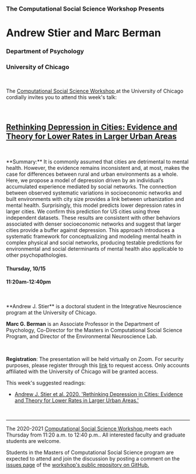 

<h3 class=pfblock-header> The Computational Social Science Workshop Presents </h3>

<h1 class=pfblock-header3> Andrew Stier and Marc Berman</h1>
<h3 class=pfblock-header3> Department of Psychology </h3>
<h3 class=pfblock-header3> University of Chicago </h3>

<br>

<p class=pfblock-header3>The <a href="https://macss.uchicago.edu/content/computation-workshop"> Computational Social Science Workshop </a> at the University of Chicago cordially invites you to attend this week's talk:</p>

<br>

<div class=pfblock-header3>
<h2 class=pfblock-header>
  <a href=https://github.com/uchicago-computation-workshop/Fall2020/tree/master/10-15_Stier_Berman> Rethinking Depression in Cities: Evidence and Theory for Lower Rates in Larger Urban Areas </a>
</h2></div>

<br>

<p class=footertext2>
**Summary:** It is commonly assumed that cities are detrimental to mental health. However, the evidence remains inconsistent and, at most, makes the case for differences between rural and urban environments as a whole. Here, we propose a model of depression driven by an individual’s accumulated experience mediated by social networks. The connection between observed systematic variations in socioeconomic networks and built environments with city size provides a link between urbanization and mental health. Surprisingly, this model predicts lower depression rates in larger cities. We confirm this prediction for US cities using three independent datasets. These results are consistent with other behaviors associated with denser socioeconomic networks and suggest that larger cities provide a buffer against depression. This approach introduces a systematic framework for conceptualizing and modeling mental health in complex physical and social networks, producing testable predictions for environmental and social determinants of mental health also applicable to other psychopathologies.

<br>

<h4 class=pfblock-header3> Thursday, 10/15 </h4>
<h4 class=pfblock-header3> 11:20am-12:40pm </h4>

<br>

<p class=footertext2>
**Andrew J. Stier** is a doctoral student in the Integrative Neuroscience program at the University of Chicago. 

**Marc G. Berman** is an Associate Professor in the Department of Psychology, Co-Director for the Masters in Computational Social Science Program, and Director of the Environmental Neuroscience Lab.

<br>

**Registration**: The presentation will be held virtually on Zoom. For security purposes, please register through this [link](https://uchicago.zoom.us/meeting/register/tJIpfu-vrjoiHdKMfYQoya5lwe0fD6VUZGyy) to request access. Only accounts affiliated with the University of Chicago will be granted access.


This week's suggested readings:

- [Andrew J. Stier et al. 2020. 'Rethinking Depression in Cities: Evidence and Theory for Lower Rates in Larger Urban Areas.'](https://github.com/uchicago-computation-workshop/Fall2020/blob/master/10-15_Stier_Berman/Stier_etal_DepressionUrban.pdf)

<br>

---

<p class=footertext> The 2020-2021 <a href="https://macss.uchicago.edu/content/computation-workshop"> Computational Social Science Workshop </a> meets each Thursday from 11:20 a.m. to 12:40 p.m.. All interested faculty and graduate students are welcome.</p>



<p class=footertext>Students in the Masters of Computational Social Science program are expected to attend and join the discussion by posting a comment on the <a href=https://github.com/uchicago-computation-workshop/Fall2020/issues/3>issues page</a> of the <a href=https://github.com/uchicago-computation-workshop/Fall2020/tree/master/10-15_Stier_Berman>workshop's public repository on GitHub.</a></p>
